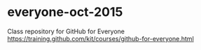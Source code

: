 # everyone-oct-2015
Class repository for GitHub for Everyone https://training.github.com/kit/courses/github-for-everyone.html
